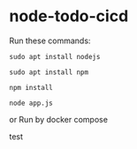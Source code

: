 # node-todo-cicd

Run these commands:

`sudo apt install nodejs`

`sudo apt install npm`

`npm install`

`node app.js`

or Run by docker compose

test

